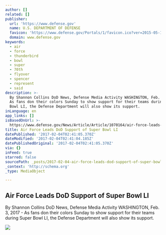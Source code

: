 ```yaml
---
author: []
related: []
publisher:
  url: 'https://www.defense.gov'
  name: U.S. DEPARTMENT OF DEFENSE
  favicon: 'https://www.defense.gov/Portals/1/favicon.ico?ver=2015-05-19-143319-927'
  domain: www.defense.gov
keywords:
  - air
  - force
  - thunderbird
  - bowl
  - super
  - 70th
  - flyover
  - spencer
  - represent
  - said
description: >-
  By Shannon Collins DoD News, Defense Media Activity WASHINGTON, Feb. 3, 2017 -
  As fans don their colors Sunday to show support for their teams during Super
  Bowl LI, the Defense Department will also show its support.
inLanguage: en
app_links: []
isBasedOnUrl: >-
  https://www.defense.gov/News/Article/Article/1070164/air-force-leads-dod-support-of-super-bowl-li
title: Air Force Leads DoD Support of Super Bowl LI
datePublished: '2017-02-04T02:41:05.370Z'
dateModified: '2017-02-04T02:41:04.185Z'
datePublishedOriginal: '2017-02-04T02:41:05.370Z'
via: {}
inFeed: true
starred: false
sourcePath: _posts/2017-02-04-air-force-leads-dod-support-of-super-bowl-li.md
_context: 'http://schema.org'
_type: MediaObject

---
```

<article style=""><h1>Air Force Leads DoD Support of Super Bowl LI</h1><p>By Shannon Collins DoD News, Defense Media Activity WASHINGTON, Feb. 3, 2017 - As fans don their colors Sunday to show support for their teams during Super Bowl LI, the Defense Department will also show its support.</p><img src="https://media.defense.gov/2016/Nov/22/2001694335/400/400/0/161113-F-YM181-004.JPG" /></article>